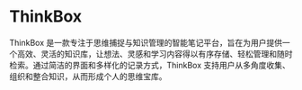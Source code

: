 # ThinkBox
ThinkBox 是一款专注于思维捕捉与知识管理的智能笔记平台，旨在为用户提供一个高效、灵活的知识库，让想法、灵感和学习内容得以有序存储、轻松管理和随时检索。通过简洁的界面和多样化的记录方式，ThinkBox 支持用户从多角度收集、组织和整合知识，从而形成个人的思维宝库。
